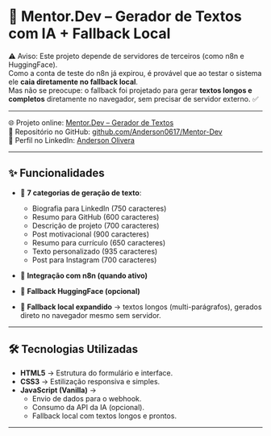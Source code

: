 
# 🚀 Mentor.Dev – Gerador de Textos com IA + Fallback Local

⚠️ Aviso: Este projeto depende de servidores de terceiros (como n8n e HuggingFace).  
Como a conta de teste do n8n já expirou, é provável que ao testar o sistema ele **caia diretamente no fallback local**.  
Mas não se preocupe: o fallback foi projetado para gerar **textos longos e completos** diretamente no navegador, sem precisar de servidor externo. ✅

---
🌐 Projeto online: [Mentor.Dev – Gerador de Textos](https://anderson0617.github.io/mentor-dev/)  
📂 Repositório no GitHub: [github.com/Anderson0617/Mentor-Dev](https://github.com/Anderson0617/Mentor-Dev)  
🔗 Perfil no LinkedIn: [Anderson Olivera](https://www.linkedin.com/in/anderson-olivera-dev)  
_ _ _ _ _ _

## ✨ Funcionalidades
- 🔹 **7 categorias de geração de texto**:
  - Biografia para LinkedIn (750 caracteres)
  - Resumo para GitHub (600 caracteres)
  - Descrição de projeto (700 caracteres)
  - Post motivacional (900 caracteres)
  - Resumo para currículo (650 caracteres)
  - Texto personalizado (935 caracteres)
  - Post para Instagram (700 caracteres)

- 🔹 **Integração com n8n (quando ativo)**  
- 🔹 **Fallback HuggingFace (opcional)**  
- 🔹 **Fallback local expandido** → textos longos (multi-parágrafos), gerados direto no navegador mesmo sem servidor.

---

## 🛠️ Tecnologias Utilizadas
- **HTML5** → Estrutura do formulário e interface.  
- **CSS3** → Estilização responsiva e simples.  
- **JavaScript (Vanilla)** →  
  - Envio de dados para o webhook.  
  - Consumo da API da IA (opcional).  
  - Fallback local com textos longos e prontos.  

---

